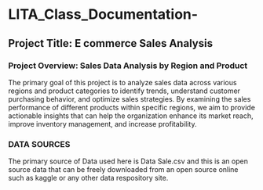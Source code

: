 # LITA_Class_Documentation-

## Project Title: E commerce Sales Analysis

### Project Overview: Sales Data Analysis by Region and Product
The primary goal of this project is to analyze sales data across various regions and product categories to identify trends, understand customer purchasing behavior, and optimize sales strategies. By examining the sales performance of different products within specific regions, we aim to provide actionable insights that can help the organization enhance its market reach, improve inventory management, and increase profitability.

### DATA SOURCES
The primary source of Data used here is Data Sale.csv and this is an open source data that can be freely downloaded from an open source online such as kaggle or any other data respository site.
